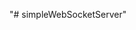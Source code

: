 "# simpleWebSocketServer" 

 <!-- Following command Watches for any changes in the src/ directory.
 On detecting a change, restarts the application.
 Runs the index.ts file using ts-node.
 This allows for automatic hot-reloading during development, which speeds up your workflow significantly. -->
<!-- "dev": "nodemon --watch src --exec ts-node src/index.ts" -->
